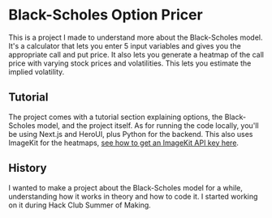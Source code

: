 # Black-Scholes Option Pricer

This is a project I made to understand more about the Black-Scholes model. It's a calculator that lets you enter 5 input variables and gives you the appropriate call and put price. It also lets you generate a heatmap of the call price with varying stock prices and volatilities. This lets you estimate the implied volatility.

## Tutorial

The project comes with a tutorial section explaining options, the Black-Scholes model, and the project itself. As for running the code locally, you'll be using Next.js and HeroUI, plus Python for the backend. This also uses ImageKit for the heatmaps, [see how to get an ImageKit API key here](https://imagekit.io/docs/overview).

## History

I wanted to make a project about the Black-Scholes model for a while, understanding how it works in theory and how to code it. I started working on it during Hack Club Summer of Making.